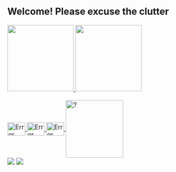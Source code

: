 
  <!--Why so curius?-->
## Welcome! Please excuse the clutter
 <div>
  <a href="https://github.com/FSHerrmann">
  <img height="150em" src="https://github-readme-stats.vercel.app/api?username=FSHerrmann&show_icons=true&%title_color=009c3b&%text_color=002776&icon_color=ffdf00"/>
   <img height="150em" src="https://github-readme-stats.vercel.app/api/top-langs?username=FSHerrmann&layout=compact&langs_count=3&theme=dracula"/>


	
<div style="display: inline_block"><br>
  <img align="center" alt="Error" height="30" width="40" src="https://cdn.jsdelivr.net/npm/programming-languages-logos/src/python/python.svg">
  <img align="center" alt="Error" height="30" width="40" src="https://cdn.jsdelivr.net/npm/programming-languages-logos/src/html/html.svg">
  <img align="center" alt="Error" height="30" width="40" src="https://cdn.jsdelivr.net/npm/programming-languages-logos/src/css/css.svg">
  <img height="130em" align="center" alt="?" src="https://github.com/FSHerrmann/FSHerrmann/blob/main/Me%20and%20Myself.gif" ">
</div>
  

  
  <div>
  <a href = "mailto: mime.schneider@gmail.com"><img src="https://img.shields.io/badge/-Gmail-%23EA4335?style=for-the-badge&logo=gmail&logoColor=white" target="_blank"></a>
  <a href="www.linkedin.com/in/felipe-schneider-864602123" target="_blank"><img src="https://img.shields.io/badge/-LinkedIn-%230077B5?style=for-the-badge&logo=linkedin&logoColor=white" target="_blank"></a>
</div>

<!--https://giphy.com/gifs/realfoodrn-working-fast-typing-baby-SAIGPdSohpC7JdRcHT, Gif-->
<!--https://github.com/rafaballerini/rafaballerini/blob/main/README.md, Refference-->


